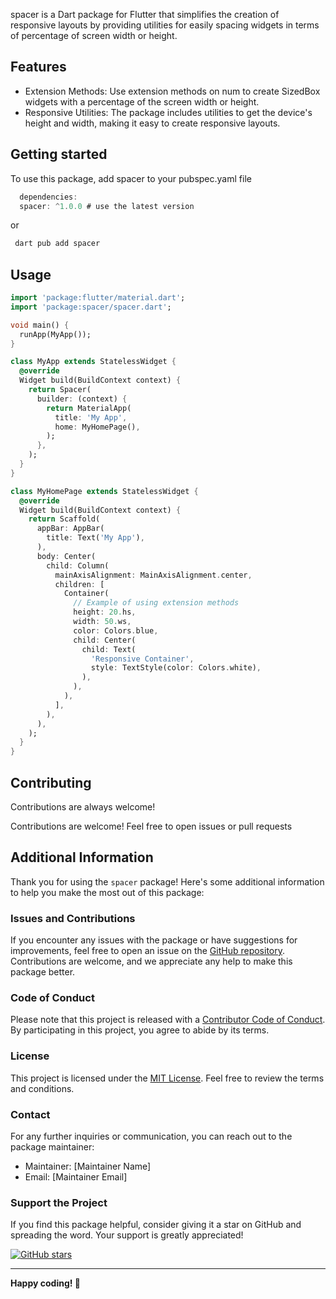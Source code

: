 <!--
This README describes the package. If you publish this package to pub.dev,
this README's contents appear on the landing page for your package.

For information about how to write a good package README, see the guide for
[writing package pages](https://dart.dev/guides/libraries/writing-package-pages).

For general information about developing packages, see the Dart guide for
[creating packages](https://dart.dev/guides/libraries/create-library-packages)
and the Flutter guide for
[developing packages and plugins](https://flutter.dev/developing-packages).
-->


spacer is a Dart package for Flutter that simplifies the creation of responsive layouts by providing utilities for easily spacing widgets in terms of percentage of screen width or height.


## Features

- Extension Methods: Use extension methods on num to create SizedBox widgets with a percentage of the screen width or height.
- Responsive Utilities: The package includes utilities to get the device's height and width, making it easy to create responsive layouts.

## Getting started

To use this package, add spacer to your pubspec.yaml file

```dart
  dependencies:
  spacer: ^1.0.0 # use the latest version
```
or
```dart
 dart pub add spacer
```



## Usage

```dart
import 'package:flutter/material.dart';
import 'package:spacer/spacer.dart';

void main() {
  runApp(MyApp());
}

class MyApp extends StatelessWidget {
  @override
  Widget build(BuildContext context) {
    return Spacer(
      builder: (context) {
        return MaterialApp(
          title: 'My App',
          home: MyHomePage(),
        );
      },
    );
  }
}

class MyHomePage extends StatelessWidget {
  @override
  Widget build(BuildContext context) {
    return Scaffold(
      appBar: AppBar(
        title: Text('My App'),
      ),
      body: Center(
        child: Column(
          mainAxisAlignment: MainAxisAlignment.center,
          children: [
            Container(
              // Example of using extension methods
              height: 20.hs,
              width: 50.ws,
              color: Colors.blue,
              child: Center(
                child: Text(
                  'Responsive Container',
                  style: TextStyle(color: Colors.white),
                ),
              ),
            ),
          ],
        ),
      ),
    );
  }
}

```
## Contributing

Contributions are always welcome!

Contributions are welcome! Feel free to open issues or pull requests


## Additional Information

Thank you for using the `spacer` package! Here's some additional information to help you make the most out of this package:


### Issues and Contributions

If you encounter any issues with the package or have suggestions for improvements, feel free to open an issue on the [GitHub repository](https://link-to-your-github-repo). Contributions are welcome, and we appreciate any help to make this package better.

### Code of Conduct

Please note that this project is released with a [Contributor Code of Conduct](CODE_OF_CONDUCT.md). By participating in this project, you agree to abide by its terms.

### License

This project is licensed under the [MIT License](LICENSE). Feel free to review the terms and conditions.

### Contact

For any further inquiries or communication, you can reach out to the package maintainer:

- Maintainer: [Maintainer Name]
- Email: [Maintainer Email]

### Support the Project

If you find this package helpful, consider giving it a star on GitHub and spreading the word. Your support is greatly appreciated!

[![GitHub stars](https://img.shields.io/github/stars/your-github-username/your-repo-name.svg?style=social)](https://github.com/your-github-username/your-repo-name/stargazers)

---

**Happy coding! 🚀**

